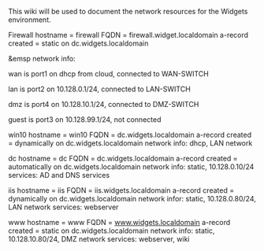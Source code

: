 This wiki will be used to document the network resources for the Widgets environment.

<html>
<body>

Firewall 
hostname = firewall 
FQDN = firewall.widget.localdomain a-record created = static on dc.widgets.localdomain 
  <p> &emsp network info: </p>
  <p> wan is port1 on dhcp from cloud, connected to WAN-SWITCH </p> 
  <p> lan is port2 on 10.128.0.1/24, connected to LAN-SWITCH </p>  
  <p> dmz is port4 on 10.128.10.1/24, connected to DMZ-SWITCH </p> 
  <p> guest is port3 on 10.128.99.1/24,  not connected </p>

win10 hostname = win10 FQDN = dc.widgets.localdomain a-record created = dynamically on dc.widgets.localdomain network info: dhcp, LAN network

dc hostname = dc FQDN = dc.widgets.localdomain a-record created = automatically on dc.widgets.localdomain network info: static, 10.128.0.10/24 services: AD and DNS services

iis hostname = iis FQDN = iis.widgets.localdomain a-record created = dynamically on dc.widgets.localdomain network infor: static, 10.128.0.80/24, LAN network services: webserver

www hostname = www FQDN = www.widgets.localdomain a-record created = static on dc.widgets.localdomain network info: static, 10.128.10.80/24, DMZ network services: webserver, wiki
</html>
<body>
